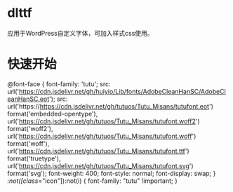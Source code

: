 # dlttf
应用于WordPress自定义字体，可加入样式css使用。

# 快速开始
@font-face { font-family: 'tutu'; src: url('https://cdn.jsdelivr.net/gh/huiyio/Lib/fonts/AdobeCleanHanSC/AdobeCleanHanSC.eot'); src: url('https://https://cdn.jsdelivr.net/gh/tutuos/Tutu_Misans/tutufont.eot') format('embedded-opentype'), url('https://cdn.jsdelivr.net/gh/tutuos/Tutu_Misans/tutufont.woff2') format('woff2'), url('https://cdn.jsdelivr.net/gh/tutuos/Tutu_Misans/tutufont.woff') format('woff'), url('https://cdn.jsdelivr.net/gh/tutuos/Tutu_Misans/tutufont.ttf') format('truetype'), url('https://cdn.jsdelivr.net/gh/tutuos/Tutu_Misans/tutufont.svg') format('svg'); font-weight: 400; font-style: normal; font-display: swap; } *:not([class*="icon"]):not(i) { font-family: "tutu" !important; } 
